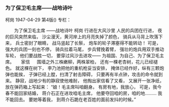### 为了保卫毛主席——战地诗叶
柯岗
1947-04-29
第4版()
专栏：

　　为了保卫毛主席
    ——战地诗叶
    柯岗
            行进在大风沙里
    人民的兵团在行进，
    夜的巨风突然来临，
    沙尘漫天，黄河岸上的月亮失掉了颜色，
    骑兵从马背上吹落下来，
    兵士密封了眼睛，
    战马竖起了长鬃，
    炮车的轮子滞塞得不能转动！
    可是，强大的兵团一刻也不停，
    骑兵拉着马尾，
    步兵臂挽着臂，
    强壮的炮兵用双手推动车轮，
    他们要战胜一切，
    要穿过风沙去进攻——
    为祖国、为自己、为了保卫毛主席。
　
            家信
　
    围墙之外三株嫩柳，两株翠柏，
    还有一棵老杏树，花儿已经褪色。
    就这棵在树下，
    李乃池把他的重机枪妥当安排，
    掩体已经作好，纵有三颗炮弹也能挨，
    子弹已经上膛，扫清了射击障碍，
    只要再有半点钟，攻击的命令就到来。
    静寂，战地少有的静寂使他难耐，
    他掏出家信看了又看，
    又展开一张净纸，放在弹药箱上写起来：
    “娘！毛主席叫咱翻身。
    有房有地，我放心，
    可是，我今春不能回家结婚，
    蒋介石正在进攻咱毛主席，
    他要夺回咱的房，咱的地………
    我不能回去。
    要她等着我，
    到蒋介石跪在老百姓的面前发抖的时候。”
